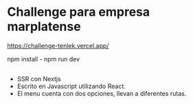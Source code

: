 # Challenge para empresa marplatense
https://challenge-tenlek.vercel.app/

npm install - npm run dev 

##

* SSR con Nextjs
* Escrito en Javascript utilizando React.
* El menu cuenta con dos opciones, llevan a diferentes rutas.

